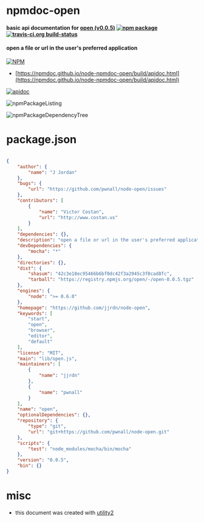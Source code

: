 # npmdoc-open

#### basic api documentation for  [open (v0.0.5)](https://github.com/jjrdn/node-open)  [![npm package](https://img.shields.io/npm/v/npmdoc-open.svg?style=flat-square)](https://www.npmjs.org/package/npmdoc-open) [![travis-ci.org build-status](https://api.travis-ci.org/npmdoc/node-npmdoc-open.svg)](https://travis-ci.org/npmdoc/node-npmdoc-open)

#### open a file or url in the user's preferred application

[![NPM](https://nodei.co/npm/open.png?downloads=true&downloadRank=true&stars=true)](https://www.npmjs.com/package/open)

- [https://npmdoc.github.io/node-npmdoc-open/build/apidoc.html](https://npmdoc.github.io/node-npmdoc-open/build/apidoc.html)

[![apidoc](https://npmdoc.github.io/node-npmdoc-open/build/screenCapture.buildCi.browser.%252Ftmp%252Fbuild%252Fapidoc.html.png)](https://npmdoc.github.io/node-npmdoc-open/build/apidoc.html)

![npmPackageListing](https://npmdoc.github.io/node-npmdoc-open/build/screenCapture.npmPackageListing.svg)

![npmPackageDependencyTree](https://npmdoc.github.io/node-npmdoc-open/build/screenCapture.npmPackageDependencyTree.svg)



# package.json

```json

{
    "author": {
        "name": "J Jordan"
    },
    "bugs": {
        "url": "https://github.com/pwnall/node-open/issues"
    },
    "contributors": [
        {
            "name": "Victor Costan",
            "url": "http://www.costan.us"
        }
    ],
    "dependencies": {},
    "description": "open a file or url in the user's preferred application",
    "devDependencies": {
        "mocha": "*"
    },
    "directories": {},
    "dist": {
        "shasum": "42c3e18ec95466b6bf0dc42f3a2945c3f0cad8fc",
        "tarball": "https://registry.npmjs.org/open/-/open-0.0.5.tgz"
    },
    "engines": {
        "node": ">= 0.6.0"
    },
    "homepage": "https://github.com/jjrdn/node-open",
    "keywords": [
        "start",
        "open",
        "browser",
        "editor",
        "default"
    ],
    "license": "MIT",
    "main": "lib/open.js",
    "maintainers": [
        {
            "name": "jjrdn"
        },
        {
            "name": "pwnall"
        }
    ],
    "name": "open",
    "optionalDependencies": {},
    "repository": {
        "type": "git",
        "url": "git+https://github.com/pwnall/node-open.git"
    },
    "scripts": {
        "test": "node_modules/mocha/bin/mocha"
    },
    "version": "0.0.5",
    "bin": {}
}
```



# misc
- this document was created with [utility2](https://github.com/kaizhu256/node-utility2)
